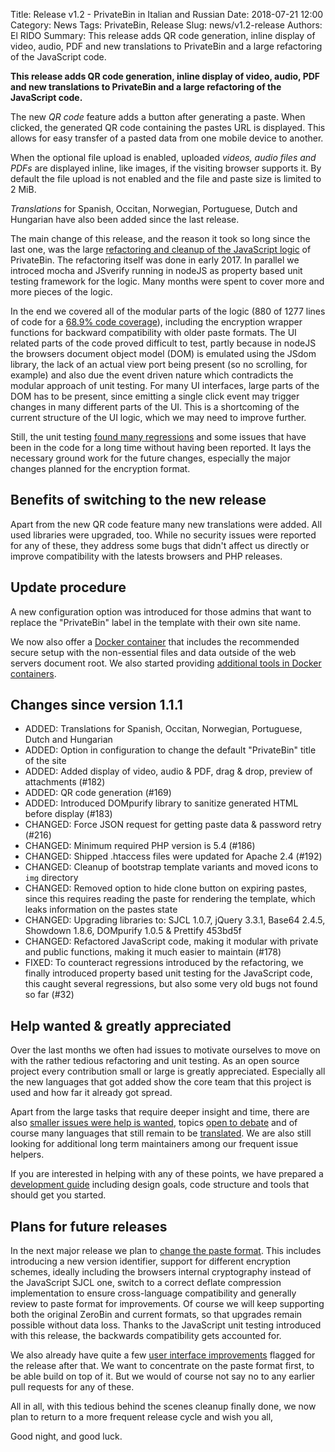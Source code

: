 Title: Release v1.2 - PrivateBin in Italian and Russian
Date: 2018-07-21 12:00
Category: News
Tags: PrivateBin, Release
Slug: news/v1.2-release
Authors: El RIDO
Summary: This release adds QR code generation, inline display of video, audio, PDF and new translations to PrivateBin and a large refactoring of the JavaScript code.

**This release adds QR code generation, inline display of video, audio, PDF and new translations to PrivateBin and a large refactoring of the JavaScript code.**

The new _QR code_ feature adds a button after generating a paste. When clicked, the generated QR code containing the pastes URL is displayed. This allows for easy transfer of a pasted data from one mobile device to another.

When the optional file upload is enabled, uploaded _videos, audio files and PDFs_ are displayed inline, like images, if the visiting browser supports it. By default the file upload is not enabled and the file and paste size is limited to 2 MiB.

_Translations_ for Spanish, Occitan, Norwegian, Portuguese, Dutch and Hungarian have also been added since the last release.

The main change of this release, and the reason it took so long since the last one, was the large [refactoring and cleanup of the JavaScript logic](https://github.com/PrivateBin/PrivateBin/pull/180) of PrivateBin. The refactoring itself was done in early 2017. In parallel we introced mocha and JSverify running in nodeJS as property based unit testing framework for the logic. Many months were spent to cover more and more pieces of the logic.

In the end we covered all of the modular parts of the logic (880 of 1277 lines of code for a [68.9% code coverage](https://privatebin.info/jscoverage/js/privatebin.js.html)), including the encryption wrapper functions for backward compatibility with older paste formats. The UI related parts of the code proved difficult to test, partly because in nodeJS the browsers document object model (DOM) is emulated using the JSdom library, the lack of an actual view port being present (so no scrolling, for example) and also due the event driven nature which contradicts the modular approach of unit testing. For many UI interfaces, large parts of the DOM has to be present, since emitting a single click event may trigger changes in many different parts of the UI. This is a shortcoming of the current structure of the UI logic, which we may need to improve further.

Still, the unit testing [found many regressions](https://github.com/PrivateBin/PrivateBin/issues/32#issuecomment-401545763) and some issues that have been in the code for a long time without having been reported. It lays the necessary ground work for the future changes, especially the major changes planned for the encryption format.

## Benefits of switching to the new release

Apart from the new QR code feature many new translations were added. All used libraries were upgraded, too. While no security issues were reported for any of these, they address some bugs that didn't affect us directly or improve compatibility with the latests browsers and PHP releases.

## Update procedure

A new configuration option was introduced for those admins that want to replace the "PrivateBin" label in the template with their own site name.

We now also offer a [Docker container](https://hub.docker.com/r/privatebin/nginx-fpm-alpine/) that includes the recommended secure setup with the non-essential files and data outside of the web servers document root. We also started providing [additional tools in Docker containers](https://github.com/PrivateBin/PrivateBin/wiki/Docker).

## Changes since version 1.1.1

* ADDED: Translations for Spanish, Occitan, Norwegian, Portuguese, Dutch and Hungarian
* ADDED: Option in configuration to change the default "PrivateBin" title of the site
* ADDED: Added display of video, audio & PDF, drag & drop, preview of attachments (#182)
* ADDED: QR code generation (#169)
* ADDED: Introduced DOMpurify library to sanitize generated HTML before display (#183)
* CHANGED: Force JSON request for getting paste data & password retry (#216)
* CHANGED: Minimum required PHP version is 5.4 (#186)
* CHANGED: Shipped .htaccess files were updated for Apache 2.4 (#192)
* CHANGED: Cleanup of bootstrap template variants and moved icons to `img` directory
* CHANGED: Removed option to hide clone button on expiring pastes, since this requires reading the paste for rendering the template, which leaks information on the pastes state
* CHANGED: Upgrading libraries to: SJCL 1.0.7, jQuery 3.3.1, Base64 2.4.5, Showdown 1.8.6, DOMpurify 1.0.5 & Prettify 453bd5f
* CHANGED: Refactored JavaScript code, making it modular with private and public functions, making it much easier to maintain (#178)
* FIXED: To counteract regressions introduced by the refactoring, we finally introduced property based unit testing for the JavaScript code, this caught several regressions, but also some very old bugs not found so far (#32)

## Help wanted & greatly appreciated

Over the last months we often had issues to motivate ourselves to move on with the rather tedious refactoring and unit testing. As an open source project every contribution small or large is greatly appreciated. Especially all the new languages that got added show the core team that this project is used and how far it already got spread.

Apart from the large tasks that require deeper insight and time, there are also [smaller issues were help is wanted](https://github.com/PrivateBin/PrivateBin/issues?q=is%3Aopen+is%3Aissue+label%3A%22help+wanted%22), topics [open to debate](https://github.com/PrivateBin/PrivateBin/issues?utf8=%E2%9C%93&q=is%3Aopen+is%3Aissue+label%3A%22discuss+me%22+) and of course many languages that still remain to be [translated](https://github.com/PrivateBin/PrivateBin/wiki/Translation). We are also still looking for additional long term maintainers among our frequent issue helpers.

If you are interested in helping with any of these points, we have prepared a [development guide](https://github.com/PrivateBin/PrivateBin/wiki/Development) including design goals, code structure and tools that should get you started.

## Plans for future releases

In the next major release we plan to [change the paste format](https://github.com/PrivateBin/PrivateBin/milestone/4). This includes introducing a new version identifier, support for different encryption schemes, ideally including the browsers internal cryptography instead of the JavaScript SJCL one, switch to a correct deflate compression implementation to ensure cross-language compatibility and generally review to paste format for improvements. Of course we will keep supporting both the original ZeroBin and current formats, so that upgrades remain possible without data loss. Thanks to the JavaScript unit testing introduced with this release, the backwards compatibility gets accounted for.

We also already have quite a few [user interface improvements](https://github.com/PrivateBin/PrivateBin/milestone/6) flagged for the release after that. We want to concentrate on the paste format first, to be able build on top of it. But we would of course not say no to any earlier pull requests for any of these.

All in all, with this tedious behind the scenes cleanup finally done, we now plan to return to a more frequent release cycle and wish you all,

Good night, and good luck.
